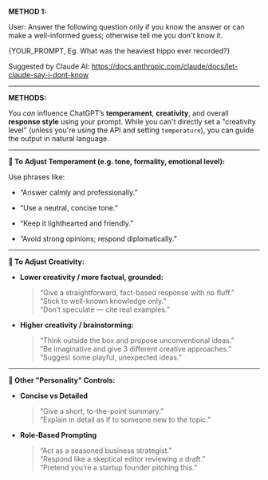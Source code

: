**METHOD 1:**

User: 
Answer the following question only if you know the answer or can make a well-informed guess; otherwise tell me you don't know it. 

{YOUR_PROMPT, Eg. What was the heaviest hippo ever recorded?}

Suggested by Claude AI:
https://docs.anthropic.com/claude/docs/let-claude-say-i-dont-know


---

**METHODS:**

You _can_ influence ChatGPT’s **temperament**, **creativity**, and overall **response style** using your prompt. While you can't directly set a "creativity level" (unless you're using the API and setting `temperature`), you can guide the output in natural language.

---

**🔧 To Adjust Temperament (e.g. tone, formality, emotional level):**

Use phrases like:

- “Answer calmly and professionally.”
    
- “Use a neutral, concise tone.”
    
- “Keep it lighthearted and friendly.”
    
- “Avoid strong opinions; respond diplomatically.”
    

---

**🎨 To Adjust Creativity:**

- **Lower creativity / more factual, grounded:**
    
    > “Give a straightforward, fact-based response with no fluff.”  
    > “Stick to well-known knowledge only.”  
    > “Don’t speculate — cite real examples.”
    
- **Higher creativity / brainstorming:**
    
    > “Think outside the box and propose unconventional ideas.”  
    > “Be imaginative and give 3 different creative approaches.”  
    > “Suggest some playful, unexpected ideas.”
    

---

**🧠 Other "Personality" Controls:**

- **Concise vs Detailed**
    
    > “Give a short, to-the-point summary.”  
    > “Explain in detail as if to someone new to the topic.”
    
- **Role-Based Prompting**
    
    > “Act as a seasoned business strategist.”  
    > “Respond like a skeptical editor reviewing a draft.”  
    > “Pretend you’re a startup founder pitching this.”